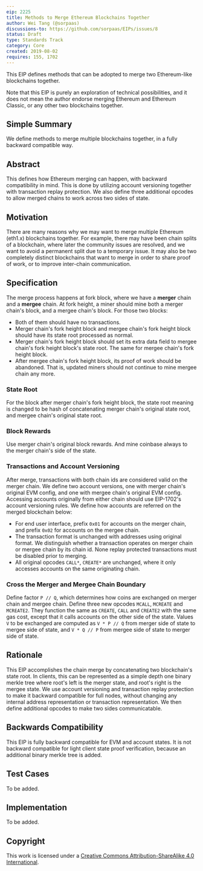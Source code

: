 ```yaml
---
eip: 2225
title: Methods to Merge Ethereum Blockchains Together
author: Wei Tang (@sorpaas)
discussions-to: https://github.com/sorpaas/EIPs/issues/8
status: Draft
type: Standards Track
category: Core
created: 2019-08-02
requires: 155, 1702
---
```


This EIP defines methods that can be adopted to merge two
Ethereum-like blockchains together.

Note that this EIP is purely an exploration of technical
possibilities, and it does not mean the author endorse merging
Ethereum and Ethereum Classic, or any other two blockchains together.

## Simple Summary

We define methods to merge multiple blockchains together, in a fully
backward compatible way.

## Abstract

This defines how Ethereum merging can happen, with backward
compatibility in mind. This is done by utilizing account versioning
together with transaction replay protection. We also define three
additional opcodes to allow merged chains to work across two sides of
state.

## Motivation

There are many reasons why we may want to merge multiple Ethereum
(eth1.x) blockchains together. For example, there may have been chain
splits of a blockchain, where later the community issues are resolved,
and we want to avoid a permanent split due to a temporary issue. It
may also be two completely distinct blockchains that want to merge in
order to share proof of work, or to improve inter-chain communication.

## Specification

The merge process happens at fork block, where we have a **merger**
chain and a **mergee** chain. At fork height, a miner should mine both
a merger chain's block, and a mergee chain's block. For those two
blocks:

* Both of them should have no transactions.
* Merger chain's fork height block and mergee chain's fork height
  block should have its state root processed as normal.
* Merger chain's fork height block should set its extra data field to
  mergee chain's fork height block's state root. The same for mergee
  chain's fork height block.
* After mergee chain's fork height block, its proof of work should be
  abandoned. That is, updated miners should not continue to mine
  mergee chain any more.
  
### State Root
  
For the block after merger chain's fork height block, the state root
meaning is changed to be hash of concatenating merger chain's original
state root, and mergee chain's original state root.

### Block Rewards

Use merger chain's original block rewards. And mine coinbase always to
the merger chain's side of the state.

### Transactions and Account Versioning

After merge, transactions with both chain ids are considered valid on
the merger chain. We define two account versions, one with merger
chain's original EVM config, and one with mergee chain's original EVM
config. Accessing accounts originally from either chain should use
EIP-1702's account versioning rules. We define how accounts are
referred on the merged blockchain below:

* For end user interface, prefix `0x01` for accounts on the merger
  chain, and prefix `0x02` for accounts on the mergee chain.
* The transaction format is unchanged with addresses using original
  format. We distinguish whether a transaction operates on merger chain
  or mergee chain by its chain id. None replay protected transactions
  must be disabled prior to merging.
* All original opcodes `CALL*`, `CREATE*` are unchanged, where it only
  accesses accounts on the same originating chain.
  
### Cross the Merger and Mergee Chain Boundary

Define factor `P // Q`, which determines how coins are exchanged on
merger chain and mergee chain. Define three new opcodes `MCALL`,
`MCREATE` and `MCREATE2`. They function the same as `CREATE`, `CALL`
and `CREATE2` with the same gas cost, except that it calls accounts on
the other side of the state. Values `V` to be exchanged are computed as
`V * P // Q` from merger side of state to mergee side of state, and
`V * Q // P` from mergee side of state to merger side of state.

## Rationale

This EIP accomplishes the chain merge by concatenating two blockchain's
state root. In clients, this can be represented as a simple depth one
binary merkle tree where root's left is the merger state, and root's
right is the mergee state. We use account versioning and transaction
replay protection to make it backward compatible for full nodes,
without changing any internal address representation or transaction
representation. We then define additional opcodes to make two sides
communicatable.

## Backwards Compatibility

This EIP is fully backward compatible for EVM and account states. It
is not backward compatible for light client state proof verification,
because an additional binary merkle tree is added.

## Test Cases

To be added.

## Implementation

To be added.

## Copyright

This work is licensed under a [Creative Commons Attribution-ShareAlike
4.0 International](https://creativecommons.org/licenses/by-sa/4.0/).
